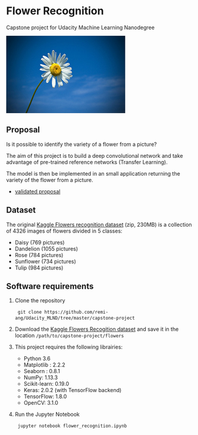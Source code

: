 # Flower Recognition

Capstone project for Udacity Machine Learning Nanodegree

![](./images_samples/813445367_187ecf080a_n.jpg)

## Proposal

Is it possible to identify the variety of a flower from a picture?

The aim of this project is to build a deep convolutional network and take advantage of pre-trained reference networks (Transfer Learning).

The model is then be implemented in an small application returning the variety of the flower from a picture.  

* [validated proposal](proposal.pdf)

## Dataset

The original [Kaggle Flowers recognition dataset](https://www.kaggle.com/alxmamaev/flowers-recognition/data) (zip, 230MB) is a collection of 4326 images of flowers divided in 5 classes:

* Daisy (769 pictures)
* Dandelion (1055 pictures)
* Rose (784 pictures)
* Sunflower (734 pictures)
* Tulip (984 pictures)

## Software requirements

1. Clone the repository

		git clone https://github.com/remi-ang/Udacity_MLND/tree/master/capstone-project

2. Download the [Kaggle Flowers Recogition dataset](https://www.kaggle.com/alxmamaev/flowers-recognition/downloads/flowers.zip/1) and save it in the location `/path/to/capstone-project/flowers`

4. This project requires the following librairies:

	* Python 3.6
	* Matplotlib : 2.2.2
	* Seaborn : 0.8.1
	* NumPy: 1.13.3
	* Scikit-learn: 0.19.0
	* Keras: 2.0.2 (with TensorFlow backend)
	* TensorFlow: 1.8.0
	* OpenCV: 3.1.0

5. Run the Jupyter Notebook

		jupyter notebook flower_recognition.ipynb

